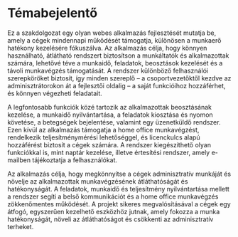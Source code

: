 # Témabejelentő
Ez a szakdolgozat egy olyan webes alkalmazás fejlesztését mutatja be, amely a cégek mindennapi működését támogatja, különösen a munkaerő hatékony kezelésére fókuszálva. Az alkalmazás célja, hogy könnyen használható, átlátható rendszert biztosítson a munkáltatók és alkalmazottak számára, lehetővé téve a munkaidő, feladatok, beosztások kezelését és a távoli munkavégzés támogatását. A rendszer különböző felhasználói szerepköröket biztosít, így minden szereplő – a csoportvezetőktől kezdve az adminisztrátorokon át a fejlesztői oldalig – a saját funkcióihoz hozzáférhet, és könnyen végezheti feladatait.

A legfontosabb funkciók közé tartozik az alkalmazottak beosztásának kezelése, a munkaidő nyilvántartása, a feladatok kiosztása és nyomon követése, a betegségek bejelentése, valamint egy üzenetküldő rendszer. Ezen kívül az alkalmazás támogatja a home office munkavégzést, rendelkezik teljesítménymérési lehetőséggel, és licenckulcs alapú hozzáférést biztosít a cégek számára. A rendszer kiegészíthető olyan funkciókkal is, mint naptár kezelése, illetve értesítési rendszer, amely e-mailben tájékoztatja a felhasználókat.

Az alkalmazás célja, hogy megkönnyítse a cégek adminisztratív munkáját és növelje az alkalmazottak munkavégzésének átláthatóságát és hatékonyságát. A feladatok, munkaidő és teljesítmény nyilvántartása mellett a rendszer segíti a belső kommunikációt és a home office munkavégzés zökkenőmentes működését. A projekt sikeres megvalósításával a cégek egy átfogó, egyszerűen kezelhető eszközhöz jutnak, amely fokozza a munka hatékonyságát, növeli az átláthatóságot és csökkenti az adminisztratív terheket.

